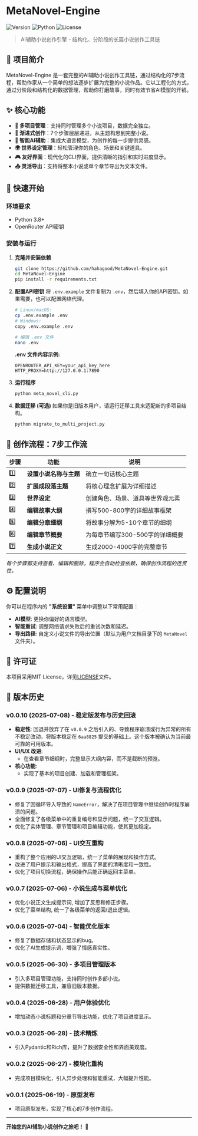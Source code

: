 # MetaNovel-Engine

![Version](https://img.shields.io/badge/version-v0.0.10-blue.svg)
![Python](https://img.shields.io/badge/python-3.8+-green.svg)
![License](https://img.shields.io/badge/license-MIT-yellow.svg)

> AI辅助小说创作引擎 - 结构化、分阶段的长篇小说创作工具链

## 📖 项目简介

MetaNovel-Engine 是一套完整的AI辅助小说创作工具链，通过结构化的7步流程，帮助作家从一个简单的想法逐步扩展为完整的小说作品。它以工程化的方式，通过分阶段和结构化的数据管理，帮助你打磨故事，同时有效节省AI模型的开销。

## ✨ 核心功能

- **📁 多项目管理**：支持同时管理多个小说项目，数据完全独立。
- **🎯 渐进式创作**：7个步骤层层递进，从主题构思到完整小说。
- **🤖 智能AI辅助**：集成大语言模型，为创作的每一步提供灵感。
- **🌍 世界设定管理**：轻松管理你的角色、场景和关键道具。
- **🎮 友好界面**：现代化的CLI界面，提供清晰的指引和实时进度显示。
- **📤 灵活导出**：支持将整本小说或单个章节导出为文本文件。

## 🚀 快速开始

### 环境要求
- Python 3.8+
- OpenRouter API密钥

### 安装与运行

1.  **克隆并安装依赖**
    ```bash
    git clone https://github.com/hahagood/MetaNovel-Engine.git
    cd MetaNovel-Engine
    pip install -r requirements.txt
    ```

2.  **配置API密钥**
    将 `.env.example` 文件复制为 `.env`，然后填入你的API密钥。如果需要，也可以配置网络代理。
    ```bash
    # Linux/macOS:
    cp .env.example .env
    # Windows:
    copy .env.example .env

    # 编辑 .env 文件
    nano .env
    ```
    **.env 文件内容示例:**
    ```
    OPENROUTER_API_KEY=your_api_key_here
    HTTP_PROXY=http://127.0.0.1:7890
    ```

3.  **运行程序**
    ```bash
    python meta_novel_cli.py
    ```

4.  **数据迁移 (可选)**
    如果你是旧版本用户，请运行迁移工具来适配新的多项目结构。
    ```bash
    python migrate_to_multi_project.py
    ```

## 📝 创作流程：7步工作流

| 步骤 | 功能 | 说明 |
|------|------|------|
| 1️⃣ | **设置小说名称与主题** | 确立一句话核心主题 |
| 2️⃣ | **扩展成段落主题** | 将核心理念扩展为详细描述 |
| 3️⃣ | **世界设定** | 创建角色、场景、道具等世界观元素 |
| 4️⃣ | **编辑故事大纲** | 撰写500-800字的详细故事框架 |
| 5️⃣ | **编辑分章细纲** | 将故事分解为5-10个章节的细纲 |
| 6️⃣ | **编辑章节概要** | 为每章节编写300-500字的详细概要 |
| 7️⃣ | **生成小说正文** | 生成2000-4000字的完整章节 |

*每个步骤都支持查看、编辑和删除，程序会自动检查依赖，确保创作流程的连贯性。*

## ⚙️ 配置说明

你可以在程序内的 **"系统设置"** 菜单中调整以下常用配置：

- **AI模型**: 更换你偏好的语言模型。
- **智能重试**: 调整网络请求失败后的重试次数和延迟。
- **导出路径**: 自定义小说文件的导出位置（默认为用户文档目录下的 `MetaNovel` 文件夹）。

## 📄 许可证

本项目采用MIT License，详见[LICENSE](LICENSE)文件。

## 📝 版本历史

### v0.0.10 (2025-07-08) - 稳定版发布与历史回滚
- **稳定性**: 回退并放弃了在 `v0.0.9` 之后引入的、导致程序崩溃或行为异常的所有不稳定改动，将版本稳定在 `6aa8825` 提交的基础上。这个版本被确认为当前最可靠的可用版本。
- **UI/UX 改进**:
  - 在查看章节细纲时，完整显示大纲内容，而不是截断的预览。
- **核心功能**: 
  - 实现了基本的项目创建、加载和管理框架。

### v0.0.9 (2025-07-07) - UI修复与流程优化
- 修复了因循环导入导致的 `NameError`，解决了在项目管理中继续创作时程序崩溃的问题。
- 全面修复了各级菜单中的重复编号和显示问题，统一了交互逻辑。
- 优化了实体管理、章节管理和项目编辑功能，使其更加稳定。

### v0.0.8 (2025-07-06) - UI交互重构
- 重构了整个应用的UI交互逻辑，统一了菜单的展现和操作方式。
- 改进了用户提示和输出格式，提高了界面的清晰度和一致性。
- 优化了项目切换流程，确保操作后能正确返回主菜单。

### v0.0.7 (2025-07-06) - 小说生成与菜单优化
- 优化小说正文生成提示词, 增加了反思和修正步骤。
- 优化了菜单结构, 统一了各级菜单的返回/退出逻辑。

### v0.0.6 (2025-07-04) - 智能优化版本
- 修复了数据存储和状态显示的bug。
- 优化了AI生成提示词，增强了情感真实性。

### v0.0.5 (2025-06-30) - 多项目管理版本
- 引入多项目管理功能，支持同时创作多部小说。
- 提供数据迁移工具，兼容旧版本数据。

### v0.0.4 (2025-06-28) - 用户体验优化
- 增加动态小说标题和分章节导出功能，优化了项目进度显示。

### v0.0.3 (2025-06-28) - 技术精炼
- 引入Pydantic和Rich库，提升了数据安全性和界面美观度。

### v0.0.2 (2025-06-27) - 模块化重构
- 完成项目模块化，引入异步处理和智能重试，大幅提升性能。

### v0.0.1 (2025-06-19) - 原型发布
- 项目原型发布，实现了核心的7步创作流程。

---

**开始您的AI辅助小说创作之旅吧！** 🚀
